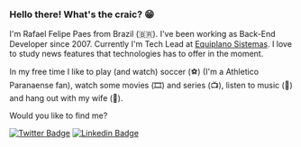 ### Hello there! What's the craic? 😁

I'm Rafael Felipe Paes from Brazil (🇧🇷). I've been working as Back-End Developer since 2007. Currently I'm Tech Lead at [Equiplano Sistemas](https://www.equipalano.com.br). I love to study news features that technologies has to offer in the moment.

In my free time I like to play (and watch) soccer (⚽️) (I'm a Athletico Paranaense fan), watch some movies (🎞️) and series (📺),  listen to music (🎵) and hang out with my wife (👩). 

Would you like to find me?

[![Twitter Badge](https://img.shields.io/badge/-Twitter-1ca0f1?style=flat-square&labelColor=1ca0f1&logo=twitter&logoColor=white&link=https://twitter.com/rafael_cap)](https://twitter.com/rafael_cap)
[![Linkedin Badge](https://img.shields.io/badge/-LinkedIn-blue?style=flat-square&logo=Linkedin&logoColor=white&link=https://www.linkedin.com/in/rafael-paes-ab833529/)](https://www.linkedin.com/in/rafael-paes-ab833529/)
